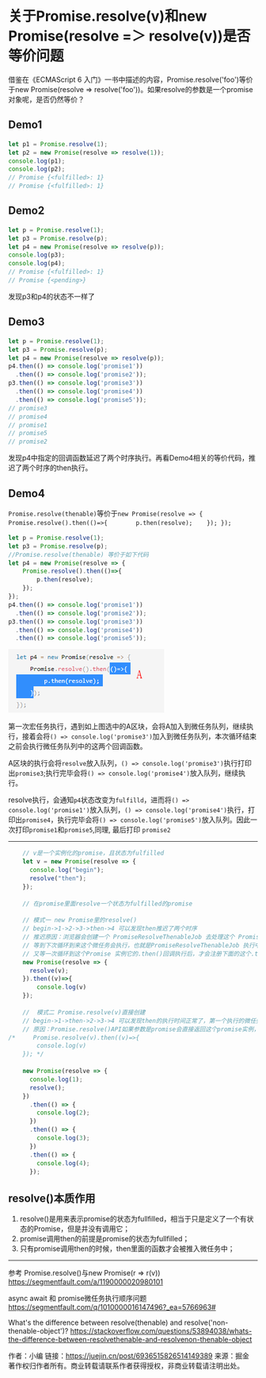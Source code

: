 # 关于Promise.resolve(v)和new Promise(resolve =＞ resolve(v))是否等价问题

借鉴在《ECMAScript 6 入门》一书中描述的内容，Promise.resolve('foo')等价于new Promise(resolve => resolve('foo'))。如果resolve的参数是一个promise对象呢，是否仍然等价？

## Demo1
```js
let p1 = Promise.resolve(1);
let p2 = new Promise(resolve => resolve(1));
console.log(p1);
console.log(p2);
// Promise {<fulfilled>: 1} 
// Promise {<fulfilled>: 1}
```


## Demo2
```js
let p = Promise.resolve(1);
let p3 = Promise.resolve(p);
let p4 = new Promise(resolve => resolve(p));
console.log(p3);
console.log(p4);
// Promise {<fulfilled>: 1}
// Promise {<pending>}
```
发现p3和p4的状态不一样了



## Demo3
```js
let p = Promise.resolve(1);
let p3 = Promise.resolve(p);
let p4 = new Promise(resolve => resolve(p));
p4.then(() => console.log('promise1'))
  .then(() => console.log('promise2'));
p3.then(() => console.log('promise3'))
  .then(() => console.log('promise4'))
  .then(() => console.log('promise5'));
// promise3
// promise4
// promise1
// promise5
// promise2
```
发现p4中指定的回调函数延迟了两个时序执行。再看Demo4相关的等价代码，推迟了两个时序的then执行。



## Demo4
`Promise.resolve(thenable)`等价于`new Promise(resolve => { 	Promise.resolve().then(()=>{ 		p.then(resolve); 	}); });`
```js
let p = Promise.resolve(1);
let p3 = Promise.resolve(p);
//Promise.resolve(thenable) 等价于如下代码
let p4 = new Promise(resolve => {
	Promise.resolve().then(()=>{
		p.then(resolve);
	});
});
p4.then(() => console.log('promise1'))
  .then(() => console.log('promise2'));
p3.then(() => console.log('promise3'))
  .then(() => console.log('promise4'))
  .then(() => console.log('promise5'));
```


![](./Promiseresolve(thenable).jpg)

第一次宏任务执行，遇到如上图选中的A区块，会将A加入到微任务队列，继续执行，接着会将`() => console.log('promise3')`加入到微任务队列，本次循环结束之前会执行微任务队列中的这两个回调函数。

A区块的执行会将`resolve`放入队列，`() => console.log('promise3')`执行打印出`promise3`;执行完毕会将`() => console.log('promise4')`放入队列，继续执行。

resolve执行，会通知`p4`状态改变为`fulfilld`，进而将`() => console.log('promise1')`放入队列，`() => console.log('promise4')`执行，打印出`promise4`，执行完毕会将`() => console.log('promise5')`放入队列。因此一次打印`promise1`和`promise5`,同理, 最后打印 `promise2`

---------------------------------------------------------------------

```js
    // v是一个实例化的promise，且状态为fulfilled
    let v = new Promise(resolve => {
      console.log("begin");
      resolve("then");
    });

    // 在promise里面resolve一个状态为fulfilled的promise

    // 模式一 new Promise里的resolve()
    // begin->1->2->3->then->4 可以发现then推迟了两个时序
    // 推迟原因：浏览器会创建一个 PromiseResolveThenableJob 去处理这个 Promise 实例，这是一个微任务。
    // 等到下次循环到来这个微任务会执行，也就是PromiseResolveThenableJob 执行中的时候，因为这个Promise 实例是fulfilled状态，所以又会注册一个它的.then()回调
    // 又等一次循环到这个Promise 实例它的.then()回调执行后，才会注册下面的这个.then(),于是就被推迟了两个时序
    new Promise(resolve => {
      resolve(v);
    }).then((v)=>{
        console.log(v)
    });

    //  模式二 Promise.resolve(v)直接创建
    // begin->1->then->2->3->4 可以发现then的执行时间正常了，第一个执行的微任务就是下面这个.then
    // 原因：Promise.resolve()API如果参数是promise会直接返回这个promise实例，不会做任何处理
/*     Promise.resolve(v).then((v)=>{
        console.log(v)
    }); */

    new Promise(resolve => {
      console.log(1);
      resolve();
    })
      .then(() => {
        console.log(2);
      })
      .then(() => {
        console.log(3);
      })
      .then(() => {
        console.log(4);
      });
```

## resolve()本质作用

1. resolve()是用来表示promise的状态为fullfilled，相当于只是定义了一个有状态的Promise，但是并没有调用它；
2. promise调用then的前提是promise的状态为fullfilled；
3. 只有promise调用then的时候，then里面的函数才会被推入微任务中；

-----------------------------------------------------------------------------
参考
Promise.resolve()与new Promise(r => r(v))  https://segmentfault.com/a/1190000020980101

async await 和 promise微任务执行顺序问题 https://segmentfault.com/q/1010000016147496?_ea=5766963#

What's the difference between resolve(thenable) and resolve('non-thenable-object')?    https://stackoverflow.com/questions/53894038/whats-the-difference-between-resolvethenable-and-resolvenon-thenable-object

作者：小编
链接：https://juejin.cn/post/6936515826514149389
来源：掘金
著作权归作者所有。商业转载请联系作者获得授权，非商业转载请注明出处。